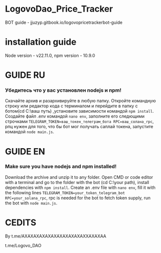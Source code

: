 # LogovoDao_Price_Tracker
BOT guide - jjuzyp.gitbook.io/logovopricetrackerbot-guide

# installation guide
Node version - v22.11.0, npm version - 10.9.0

# GUIDE RU
### Убедитесь что у вас установлен nodejs и npm!
Скачайте архив и разархивируйте в любую папку. Откройте командную строку или редактор кода с терминалом и перейдите в папку с ботом(cd C:\ваш путь\) ,установите зависимости командой ```npm install```. Создайте файл .env командой ```nano env```, заполните его следющими строчками ```TELEGRAM_TOKEN=ваш_токен_телеграм_бота RPC=ваш_солана_rpc```, рпц нужен для того, что бы бот мог получать саплай токена, запустите командой ```node main.js```. 

# GUIDE EN
### Make sure you have nodejs and npm installed!
Download the archive and unzip it to any folder. Open CMD or code editor with a terminal and go to the folder with the bot (cd C:\your path\), install dependencies with ```npm install```. Create an .env file with ```nano env```, fill it with the following lines ```TELEGRAM_TOKEN=your_token_telegram_bot RPC=your_solana_rpc```, rpc is needed for the bot to fetch token supply, run the bot with ```node main.js```. 

# CEDITS
By t.me/AXAXAXAXAXAXAXAXAXAXAXXAXAXAA

t.me/Logovo_DAO
